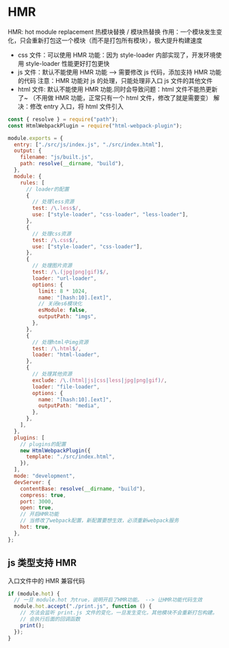 # HMR

HMR: hot module replacement 热模块替换 / 模块热替换
作用：一个模块发生变化，只会重新打包这一个模块（而不是打包所有模块），极大提升构建速度

- css 文件：可以使用 HMR 功能：因为 style-loader 内部实现了，开发环境使用 style-loader 性能更好打包更快
- js 文件：默认不能使用 HMR 功能 --> 需要修改 js 代码，添加支持 HMR 功能的代码
  注意：HMR 功能对 js 的处理，只能处理非入口 js 文件的其他文件
- html 文件: 默认不能使用 HMR 功能.同时会导致问题：html 文件不能热更新了~ （不用做 HMR 功能，正常只有一个 html 文件，修改了就是需要变）
  解决：修改 entry 入口，将 html 文件引入

```js
const { resolve } = require("path");
const HtmlWebpackPlugin = require("html-webpack-plugin");

module.exports = {
  entry: ["./src/js/index.js", "./src/index.html"],
  output: {
    filename: "js/built.js",
    path: resolve(__dirname, "build"),
  },
  module: {
    rules: [
      // loader的配置
      {
        // 处理less资源
        test: /\.less$/,
        use: ["style-loader", "css-loader", "less-loader"],
      },
      {
        // 处理css资源
        test: /\.css$/,
        use: ["style-loader", "css-loader"],
      },
      {
        // 处理图片资源
        test: /\.(jpg|png|gif)$/,
        loader: "url-loader",
        options: {
          limit: 8 * 1024,
          name: "[hash:10].[ext]",
          // 关闭es6模块化
          esModule: false,
          outputPath: "imgs",
        },
      },
      {
        // 处理html中img资源
        test: /\.html$/,
        loader: "html-loader",
      },
      {
        // 处理其他资源
        exclude: /\.(html|js|css|less|jpg|png|gif)/,
        loader: "file-loader",
        options: {
          name: "[hash:10].[ext]",
          outputPath: "media",
        },
      },
    ],
  },
  plugins: [
    // plugins的配置
    new HtmlWebpackPlugin({
      template: "./src/index.html",
    }),
  ],
  mode: "development",
  devServer: {
    contentBase: resolve(__dirname, "build"),
    compress: true,
    port: 3000,
    open: true,
    // 开启HMR功能
    // 当修改了webpack配置，新配置要想生效，必须重新webpack服务
    hot: true,
  },
};
```

## js 类型支持 HMR

入口文件中的 HMR 兼容代码

```js
if (module.hot) {
  // 一旦 module.hot 为true，说明开启了HMR功能。 --> 让HMR功能代码生效
  module.hot.accept("./print.js", function () {
    // 方法会监听 print.js 文件的变化，一旦发生变化，其他模块不会重新打包构建。
    // 会执行后面的回调函数
    print();
  });
}
```
